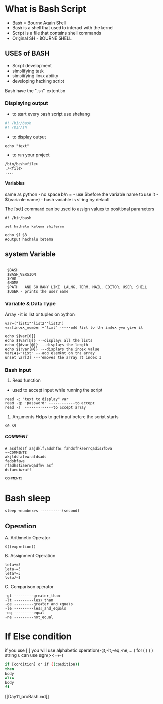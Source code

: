 # What is Bash Script
- Bash = Bourne Again Shell
- Bash is a shell that used to interact with the kernel
- Script is a file that contains shell commands
- Original SH - BOURNE SHELL
## USES of BASH
- Script development 
- simplifying task
- simplifying linux ability
- developing hacking script 


Bash have the ''.sh'' extention
 ### Displaying output
 - to start every bash script use shebang 
```bash
#! /bin/bash
#! /bin/sh

```
- to display output
```shell
echo "text"
```
- to run your project 
```shell
/bin/bash<file>
./<file>
....
```


#### Variables

same as python
    - no space b/n = 
    - use $before the variable name to use it
    - ${variable name}
    - bash variable is string by default


The [set] command can be used to assign values to positional parameters
```shell
#! /bin/bash

set hachalu ketema shiferaw 

echo $1 $3
#output hachalu ketema 

```
## system Variable
```SHELL

 $BASH
 $BASH_VERSION
 $PWD
 $HOME
 $PATH   AND SO MANY LIKE  LALNG, TERM, MAIL, EDITOR, USER, SHELL
 $USER - prints the user name 
```
### Variable & Data Type

Array
    -  it is list or tuples on python
```shell
var=("list1""list2""list3")
var[index_number]='list' -----add list to the index you give it

echo ${var[0]}
echo ${var[@]} ---displays all the lists
echo ${#var[@]} ---displays the length
echo ${!var[@]} ---displays the index value
var[4]="list" ---add element on the array
unset var[3] ---removes the array at index 3
```

### Bash input
1. Read function
- used to accept input while running the script
```shell
read -p "text to display" var
read -sp 'password' ------------to accept 
read -a  -------------to accept array
```
1. Arguments
Helps to get input before the script starts
```shell
$0-$9 
`````

##### COMMENT
```shell
# asdfadsf aajdklf;adshfas fahdsfhkaerrqadisafbva 
<<COMMENTS
akjldshafewrafdsads
fadshfawe
rfadhsfiaerwqadfbv asf
dsfaeuiwraff

COMMENTS
```
# Bash sleep
```shell
sleep <number>s ----------(second)
```

## Operation
A. Arithmetic Operator
```shell
$((expretion))
```
B. Assignment Operation
```shell
leta+=3
leta-=3
leta*=3
leta/=3
```
C. Comparison operator
```shell
-gt ---------greater_than
-lt ---------less_than
-ge ---------greater_and_equals
-le ---------less_and_equals
-eq ---------equal
-ne ---------not_equal
```
# If Else condition 
if you use [ ] you will use alphabetic operation(-gt,-lt,-eq,-ne,....) 
for ( ( ) ) string u can use sign(><=+-)
```sh
if [condition] or if ((condition))
then
body
else
body
fi
```

[[Day11_proBash.md]]

